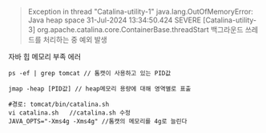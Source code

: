 
>Exception in thread "Catalina-utility-1" java.lang.OutOfMemoryError: Java heap space
31-Jul-2024 13:34:50.424 SEVERE [Catalina-utility-3] org.apache.catalina.core.ContainerBase.threadStart 백그라운드 쓰레드를 처리하는 중 예외 발생 

자바 힙 메모리 부족 에러 
```
ps -ef | grep tomcat // 톰캣이 사용하고 있는 PID값

jmap -heap [PID값] // heap메모리 용량에 대해 영역별로 표출
```

```
#경로: tomcat/bin/catalina.sh
vi catalina.sh   //catalina.sh 수정
JAVA_OPTS="-Xms4g -Xms4g" //톰캣의 메모리를 4g로 늘린다
```